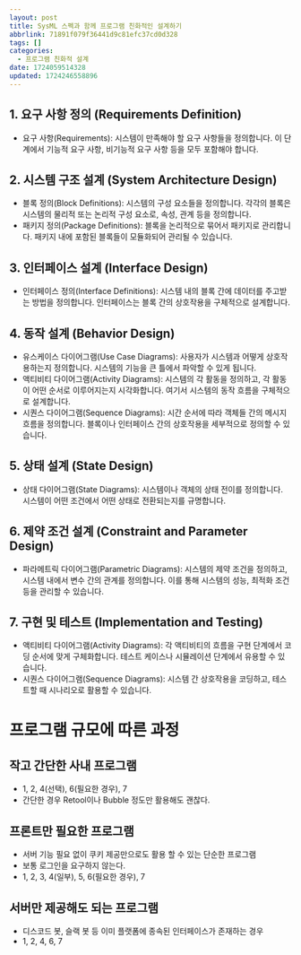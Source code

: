 ```yaml
---
layout: post
title: SysML 스펙과 함께 프로그램 친화적인 설계하기
abbrlink: 71891f079f36441d9c81efc37cd0d328
tags: []
categories:
  - 프로그램 친화적 설계
date: 1724059514328
updated: 1724246558896
---
```


## 1. 요구 사항 정의 (Requirements Definition)

- 요구 사항(Requirements): 시스템이 만족해야 할 요구 사항들을 정의합니다. 이 단계에서 기능적 요구 사항, 비기능적 요구 사항 등을 모두 포함해야 합니다.

## 2. 시스템 구조 설계 (System Architecture Design)

- 블록 정의(Block Definitions): 시스템의 구성 요소들을 정의합니다. 각각의 블록은 시스템의 물리적 또는 논리적 구성 요소로, 속성, 관계 등을 정의합니다.
- 패키지 정의(Package Definitions): 블록을 논리적으로 묶어서 패키지로 관리합니다. 패키지 내에 포함된 블록들이 모듈화되어 관리될 수 있습니다.

## 3. 인터페이스 설계 (Interface Design)

- 인터페이스 정의(Interface Definitions): 시스템 내의 블록 간에 데이터를 주고받는 방법을 정의합니다. 인터페이스는 블록 간의 상호작용을 구체적으로 설계합니다.

## 4. 동작 설계 (Behavior Design)

- 유스케이스 다이어그램(Use Case Diagrams): 사용자가 시스템과 어떻게 상호작용하는지 정의합니다. 시스템의 기능을 큰 틀에서 파악할 수 있게 됩니다.
- 액티비티 다이어그램(Activity Diagrams): 시스템의 각 활동을 정의하고, 각 활동이 어떤 순서로 이루어지는지 시각화합니다. 여기서 시스템의 동작 흐름을 구체적으로 설계합니다.
- 시퀀스 다이어그램(Sequence Diagrams): 시간 순서에 따라 객체들 간의 메시지 흐름을 정의합니다. 블록이나 인터페이스 간의 상호작용을 세부적으로 정의할 수 있습니다.

## 5. 상태 설계 (State Design)

- 상태 다이어그램(State Diagrams): 시스템이나 객체의 상태 전이를 정의합니다. 시스템이 어떤 조건에서 어떤 상태로 전환되는지를 규명합니다.

## 6. 제약 조건 설계 (Constraint and Parameter Design)

- 파라메트릭 다이어그램(Parametric Diagrams): 시스템의 제약 조건을 정의하고, 시스템 내에서 변수 간의 관계를 정의합니다. 이를 통해 시스템의 성능, 최적화 조건 등을 관리할 수 있습니다.

## 7. 구현 및 테스트 (Implementation and Testing)

- 액티비티 다이어그램(Activity Diagrams): 각 액티비티의 흐름을 구현 단계에서 코딩 순서에 맞게 구체화합니다. 테스트 케이스나 시뮬레이션 단계에서 유용할 수 있습니다.
- 시퀀스 다이어그램(Sequence Diagrams): 시스템 간 상호작용을 코딩하고, 테스트할 때 시나리오로 활용할 수 있습니다.

# 프로그램 규모에 따른 과정

## 작고 간단한 사내 프로그램

- 1, 2, 4(선택), 6(필요한 경우), 7
- 간단한 경우 Retool이나 Bubble 정도만 활용해도 괜찮다.

## 프론트만 필요한 프로그램

- 서버 기능 필요 없이 쿠키 제공만으로도 활용 할 수 있는 단순한 프로그램
- 보통 로그인을 요구하지 않는다.
- 1, 2, 3, 4(일부), 5, 6(필요한 경우), 7

## 서버만 제공해도 되는 프로그램

- 디스코드 봇, 슬랙 봇 등 이미 플랫폼에 종속된 인터페이스가 존재하는 경우
- 1, 2, 4, 6, 7
